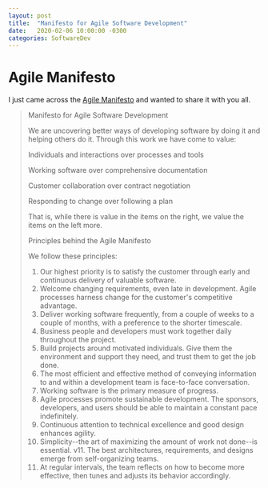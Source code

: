 ```yaml
---
layout: post
title:  "Manifesto for Agile Software Development"
date:   2020-02-06 10:00:00 -0300
categories: SoftwareDev
---
```


# Agile Manifesto
I just came across the [Agile Manifesto](https://agilemanifesto.org/) and wanted to share it with you all.

>Manifesto for Agile Software Development
>
>We are uncovering better ways of developing software by doing it and helping others do it. Through this work we have come to value:
>
>Individuals and interactions over processes and tools
>
>Working software over comprehensive documentation
>
>Customer collaboration over contract negotiation
>
>Responding to change over following a plan
>
>That is, while there is value in the items on the right, we value the items on the left more.
>
>Principles behind the Agile Manifesto
>
>We follow these principles:
>
>1.	Our highest priority is to satisfy the customer through early and continuous delivery of valuable software.
>2.	Welcome changing requirements, even late in development. Agile processes harness change for the customer's competitive advantage.
>3.	Deliver working software frequently, from a couple of weeks to a couple of months, with a preference to the shorter timescale.
>4.	Business people and developers must work together daily throughout the project.
>5.	Build projects around motivated individuals. Give them the environment and support they need, and trust them to get the job done.
>6.	The most efficient and effective method of conveying information to and within a development team is face-to-face conversation.
>7.	Working software is the primary measure of progress.
>8.	Agile processes promote sustainable development. The sponsors, developers, and users should be able to maintain a constant pace indefinitely.
>9.	Continuous attention to technical excellence and good design enhances agility.
>10.	Simplicity--the art of maximizing the amount of work not done--is essential.
v11.	The best architectures, requirements, and designs emerge from self-organizing teams.
>12.	At regular intervals, the team reflects on how to become more effective, then tunes and adjusts its behavior accordingly.
